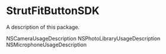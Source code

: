 # StrutFitButtonSDK

A description of this package.


NSCameraUsageDescription
NSPhotoLibraryUsageDescription
NSMicrophoneUsageDescription
